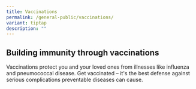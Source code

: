 ```yaml
---
title: Vaccinations
permalink: /general-public/vaccinations/
variant: tiptap
description: ""
---
```

<p></p>
<h2><strong>Building immunity through vaccinations</strong></h2>
<p>Vaccinations protect you and your loved ones from illnesses like influenza
and pneumococcal disease. Get vaccinated – it's the best defense against
serious complications preventable diseases can cause.</p>